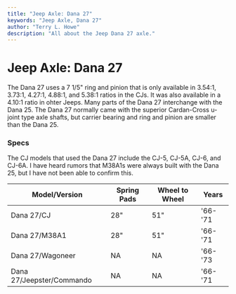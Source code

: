 ```yaml
---
title: "Jeep Axle: Dana 27"
keywords: "Jeep Axle, Dana 27"
author: "Terry L. Howe"
description: "All about the Jeep Dana 27 axle."
---
```


# Jeep Axle: Dana 27

The Dana 27 uses a 7 1/5" ring and pinion that is only available in
3.54:1, 3.73:1, 4.27:1, 4.88:1, and 5.38:1 ratios in the CJs.  It
was also available in a 4.10:1 ratio in ohter Jeeps.  Many parts
of the Dana 27 interchange with the Dana 25.  The Dana 27 normally came
with the superior Cardan-Cross u-joint type axle shafts, but carrier bearing
and ring and pinion are smaller than the Dana 25.

### Specs

The CJ models that used the Dana 27 include the CJ-5, CJ-5A, CJ-6,
and CJ-6A.  I have heard rumors that M38A1s were always built with
the Dana 25, but I have not been able to confirm this.

| Model/Version | Spring Pads | Wheel to Wheel | Years |
| --- | --- | --- | --- |
| Dana 27/CJ | 28" | 51" | '66-'71 |
| Dana 27/M38A1 | 28" | 51" | '66-'71 |
| Dana 27/Wagoneer | NA | NA | '66-'73 |
| Dana 27/Jeepster/Commando | NA | NA | '66-'71 |